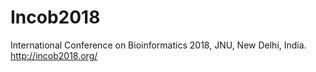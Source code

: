 # Incob2018
International Conference on Bioinformatics 2018, JNU, New Delhi, India. http://incob2018.org/
